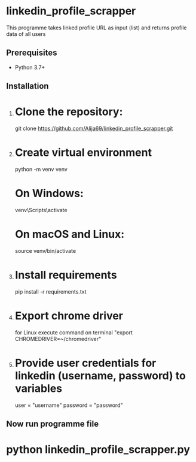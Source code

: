 # linkedin_profile_scrapper
This programme takes linked profile URL as input (list) and returns profile data of all users

## Prerequisites
- Python 3.7+

## Installation
1. # Clone the repository:
   git clone https://github.com/Alija69/linkedin_profile_scrapper.git

2. # Create virtual environment
     python -m venv venv
   # On Windows:
    venv\Scripts\activate
   # On macOS and Linux:
    source venv/bin/activate
   
3. # Install requirements
    pip install -r requirements.txt
   
4. # Export chrome driver
    for Linux execute command on terminal "export CHROMEDRIVER=~/chromedriver"
   
5. # Provide user credentials for linkedin (username, password) to variables
    user = "username"
    password = "password"
   
## Now run programme file 
   # python linkedin_profile_scrapper.py
